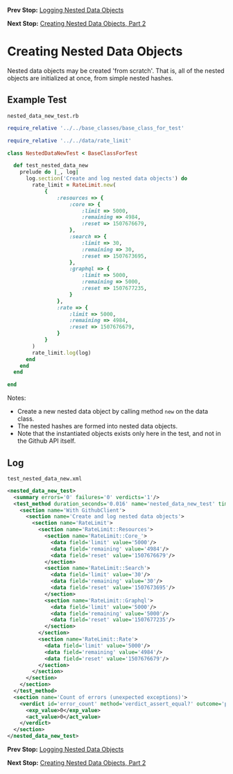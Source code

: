 <!--- GENERATED FILE, DO NOT EDIT --->
**Prev Stop:** [Logging Nested Data Objects](./NestedDataLog.md#logging-nested-data-objects)

**Next Stop:** [Creating Nested Data Objects, Part 2](./NestedDataNew2.md#creating-nested-data-objects-part-2)


# Creating Nested Data Objects

Nested data objects may be created 'from scratch'.  That is, all of the nested objects are initialized at once, from simple nested hashes.

## Example Test

<code>nested_data_new_test.rb</code>
```ruby
require_relative '../../base_classes/base_class_for_test'

require_relative '../../data/rate_limit'

class NestedDataNewTest < BaseClassForTest

  def test_nested_data_new
    prelude do |_, log|
      log.section('Create and log nested data objects') do
        rate_limit = RateLimit.new(
            {
                :resources => {
                    :core => {
                        :limit => 5000,
                        :remaining => 4984,
                        :reset => 1507676679,
                    },
                    :search => {
                        :limit => 30,
                        :remaining => 30,
                        :reset => 1507673695,
                    },
                    :graphql => {
                        :limit => 5000,
                        :remaining => 5000,
                        :reset => 1507677235,
                    }
                },
                :rate => {
                    :limit => 5000,
                    :remaining => 4984,
                    :reset => 1507676679,
                }
            }
        )
        rate_limit.log(log)
      end
    end
  end

end
```

Notes:

- Create a new nested data object by calling method `new` on the data class.
- The nested hashes are formed into nested data objects.
- Note that the instantiated objects exists only here in the test, and not in the Github API itself.

## Log

<code>test_nested_data_new.xml</code>
```xml
<nested_data_new_test>
  <summary errors='0' failures='0' verdicts='1'/>
  <test_method duration_seconds='0.016' name='nested_data_new_test' timestamp='2017-12-07-Thu-10.49.26.450'>
    <section name='With GithubClient'>
      <section name='Create and log nested data objects'>
        <section name='RateLimit'>
          <section name='RateLimit::Resources'>
            <section name='RateLimit::Core_'>
              <data field='limit' value='5000'/>
              <data field='remaining' value='4984'/>
              <data field='reset' value='1507676679'/>
            </section>
            <section name='RateLimit::Search'>
              <data field='limit' value='30'/>
              <data field='remaining' value='30'/>
              <data field='reset' value='1507673695'/>
            </section>
            <section name='RateLimit::Graphql'>
              <data field='limit' value='5000'/>
              <data field='remaining' value='5000'/>
              <data field='reset' value='1507677235'/>
            </section>
          </section>
          <section name='RateLimit::Rate'>
            <data field='limit' value='5000'/>
            <data field='remaining' value='4984'/>
            <data field='reset' value='1507676679'/>
          </section>
        </section>
      </section>
    </section>
  </test_method>
  <section name='Count of errors (unexpected exceptions)'>
    <verdict id='error_count' method='verdict_assert_equal?' outcome='passed' volatile='true'>
      <exp_value>0</exp_value>
      <act_value>0</act_value>
    </verdict>
  </section>
</nested_data_new_test>
```

**Prev Stop:** [Logging Nested Data Objects](./NestedDataLog.md#logging-nested-data-objects)

**Next Stop:** [Creating Nested Data Objects, Part 2](./NestedDataNew2.md#creating-nested-data-objects-part-2)

